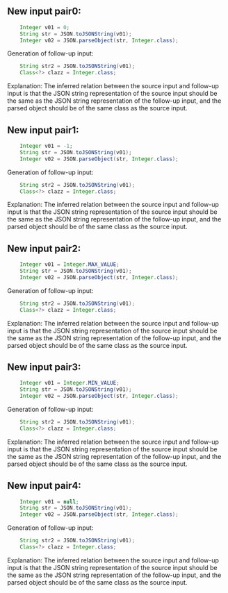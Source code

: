 ## New input pair0:
```java
    Integer v01 = 0;
    String str = JSON.toJSONString(v01);
    Integer v02 = JSON.parseObject(str, Integer.class);
```

Generation of follow-up input:
```java
    String str2 = JSON.toJSONString(v01);
    Class<?> clazz = Integer.class;
```

Explanation:
The inferred relation between the source input and follow-up input is that the JSON string representation of the source input should be the same as the JSON string representation of the follow-up input, and the parsed object should be of the same class as the source input.

## New input pair1:
```java
    Integer v01 = -1;
    String str = JSON.toJSONString(v01);
    Integer v02 = JSON.parseObject(str, Integer.class);
```

Generation of follow-up input:
```java
    String str2 = JSON.toJSONString(v01);
    Class<?> clazz = Integer.class;
```

Explanation:
The inferred relation between the source input and follow-up input is that the JSON string representation of the source input should be the same as the JSON string representation of the follow-up input, and the parsed object should be of the same class as the source input.

## New input pair2:
```java
    Integer v01 = Integer.MAX_VALUE;
    String str = JSON.toJSONString(v01);
    Integer v02 = JSON.parseObject(str, Integer.class);
```

Generation of follow-up input:
```java
    String str2 = JSON.toJSONString(v01);
    Class<?> clazz = Integer.class;
```

Explanation:
The inferred relation between the source input and follow-up input is that the JSON string representation of the source input should be the same as the JSON string representation of the follow-up input, and the parsed object should be of the same class as the source input.

## New input pair3:
```java
    Integer v01 = Integer.MIN_VALUE;
    String str = JSON.toJSONString(v01);
    Integer v02 = JSON.parseObject(str, Integer.class);
```

Generation of follow-up input:
```java
    String str2 = JSON.toJSONString(v01);
    Class<?> clazz = Integer.class;
```

Explanation:
The inferred relation between the source input and follow-up input is that the JSON string representation of the source input should be the same as the JSON string representation of the follow-up input, and the parsed object should be of the same class as the source input.

## New input pair4:
```java
    Integer v01 = null;
    String str = JSON.toJSONString(v01);
    Integer v02 = JSON.parseObject(str, Integer.class);
```

Generation of follow-up input:
```java
    String str2 = JSON.toJSONString(v01);
    Class<?> clazz = Integer.class;
```

Explanation:
The inferred relation between the source input and follow-up input is that the JSON string representation of the source input should be the same as the JSON string representation of the follow-up input, and the parsed object should be of the same class as the source input.
